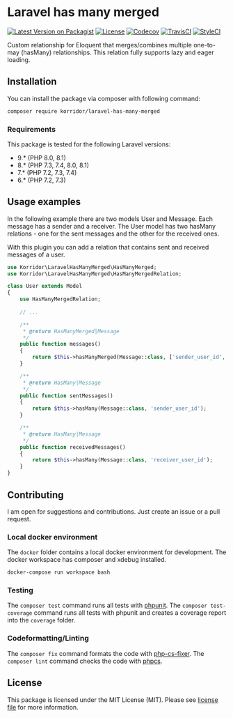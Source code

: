 # Laravel has many merged

[![Latest Version on Packagist](https://img.shields.io/packagist/v/korridor/laravel-has-many-merged?style=flat-square)](https://packagist.org/packages/korridor/laravel-has-many-merged)
[![License](https://img.shields.io/packagist/l/korridor/laravel-has-many-merged?style=flat-square)](license.md)
[![Codecov](https://img.shields.io/codecov/c/github/korridor/laravel-has-many-merged?style=flat-square)](https://codecov.io/gh/korridor/laravel-has-many-merged)
[![TravisCI](https://img.shields.io/travis/korridor/laravel-has-many-merged?style=flat-square)](https://travis-ci.org/korridor/laravel-has-many-merged)
[![StyleCI](https://styleci.io/repos/339041939/shield)](https://styleci.io/repos/339041939)

Custom relationship for Eloquent that merges/combines multiple one-to-may (hasMany) relationships.
This relation fully supports lazy and eager loading.

## Installation

You can install the package via composer with following command:

```bash
composer require korridor/laravel-has-many-merged
```

### Requirements

This package is tested for the following Laravel versions:

- 9.* (PHP 8.0, 8.1)
- 8.* (PHP 7.3, 7.4, 8.0, 8.1)
- 7.* (PHP 7.2, 7.3, 7.4)
- 6.* (PHP 7.2, 7.3)

## Usage examples

In the following example there are two models User and Message.
Each message has a sender and a receiver.
The User model has two hasMany relations - one for the sent messages and the other for the received ones.

With this plugin you can add a relation that contains sent and received messages of a user.

```php
use Korridor\LaravelHasManyMerged\HasManyMerged;
use Korridor\LaravelHasManyMerged\HasManyMergedRelation;

class User extends Model
{
    use HasManyMergedRelation;
    
    // ...

    /**
     * @return HasManyMerged|Message
     */
    public function messages()
    {
        return $this->hasManyMerged(Message::class, ['sender_user_id', 'receiver_user_id']);
    }

    /**
     * @return HasMany|Message
     */
    public function sentMessages()
    {
        return $this->hasMany(Message::class, 'sender_user_id');
    }

    /**
     * @return HasMany|Message
     */
    public function receivedMessages()
    {
        return $this->hasMany(Message::class, 'receiver_user_id');
    }
}
```

## Contributing

I am open for suggestions and contributions. Just create an issue or a pull request.

### Local docker environment

The `docker` folder contains a local docker environment for development.
The docker workspace has composer and xdebug installed.

```bash
docker-compose run workspace bash
```

### Testing

The `composer test` command runs all tests with [phpunit](https://phpunit.de/).
The `composer test-coverage` command runs all tests with phpunit and creates a coverage report into the `coverage` folder.

### Codeformatting/Linting

The `composer fix` command formats the code with [php-cs-fixer](https://github.com/FriendsOfPHP/PHP-CS-Fixer).
The `composer lint` command checks the code with [phpcs](https://github.com/squizlabs/PHP_CodeSniffer).

## License

This package is licensed under the MIT License (MIT). Please see [license file](license.md) for more information.
